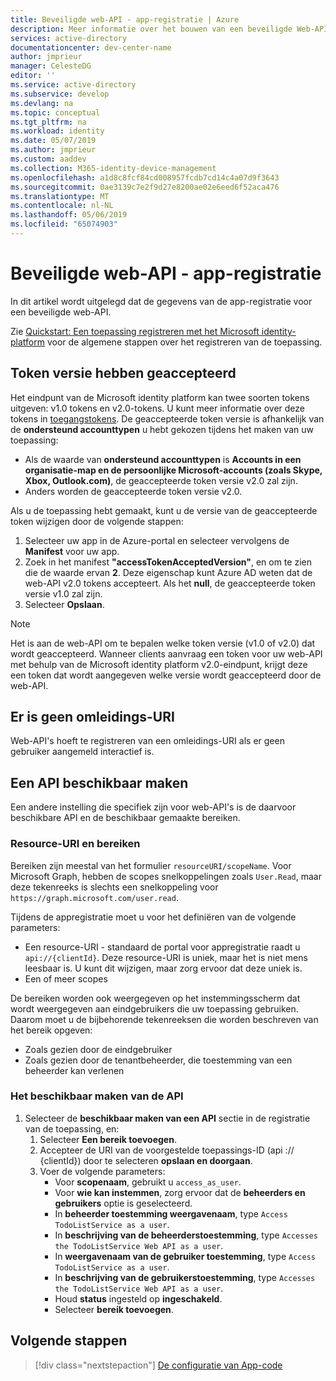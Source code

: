 ```yaml
---
title: Beveiligde web-API - app-registratie | Azure
description: Meer informatie over het bouwen van een beveiligde Web-API en de informatie die u nodig hebt om de app te registreren.
services: active-directory
documentationcenter: dev-center-name
author: jmprieur
manager: CelesteDG
editor: ''
ms.service: active-directory
ms.subservice: develop
ms.devlang: na
ms.topic: conceptual
ms.tgt_pltfrm: na
ms.workload: identity
ms.date: 05/07/2019
ms.author: jmprieur
ms.custom: aaddev
ms.collection: M365-identity-device-management
ms.openlocfilehash: a1d8c8fcf84cd008957fcdb7cd14c4a07d9f3643
ms.sourcegitcommit: 0ae3139c7e2f9d27e8200ae02e6eed6f52aca476
ms.translationtype: MT
ms.contentlocale: nl-NL
ms.lasthandoff: 05/06/2019
ms.locfileid: "65074903"
---
```

# <a name="protected-web-api---app-registration"></a>Beveiligde web-API - app-registratie

In dit artikel wordt uitgelegd dat de gegevens van de app-registratie voor een beveiligde web-API.

Zie [Quickstart: Een toepassing registreren met het Microsoft identity-platform](quickstart-register-app.md) voor de algemene stappen over het registreren van de toepassing.

## <a name="accepted-token-version"></a>Token versie hebben geaccepteerd

Het eindpunt van de Microsoft identity platform kan twee soorten tokens uitgeven: v1.0 tokens en v2.0-tokens. U kunt meer informatie over deze tokens in [toegangstokens](access-tokens.md). De geaccepteerde token versie is afhankelijk van de **ondersteund accounttypen** u hebt gekozen tijdens het maken van uw toepassing:

- Als de waarde van **ondersteund accounttypen** is **Accounts in een organisatie-map en de persoonlijke Microsoft-accounts (zoals Skype, Xbox, Outlook.com)**, de geaccepteerde token versie v2.0 zal zijn.
- Anders worden de geaccepteerde token versie v2.0.

Als u de toepassing hebt gemaakt, kunt u de versie van de geaccepteerde token wijzigen door de volgende stappen:

1. Selecteer uw app in de Azure-portal en selecteer vervolgens de **Manifest** voor uw app.
2. Zoek in het manifest **"accessTokenAcceptedVersion"**, en om te zien die de waarde ervan **2**. Deze eigenschap kunt Azure AD weten dat de web-API v2.0 tokens accepteert. Als het **null**, de geaccepteerde token versie v1.0 zal zijn.
3. Selecteer **Opslaan**.

> [!NOTE]
> Het is aan de web-API om te bepalen welke token versie (v1.0 of v2.0) dat wordt geaccepteerd. Wanneer clients aanvraag een token voor uw web-API met behulp van de Microsoft identity platform v2.0-eindpunt, krijgt deze een token dat wordt aangegeven welke versie wordt geaccepteerd door de web-API.

## <a name="no-redirect-uri"></a>Er is geen omleidings-URI

Web-API's hoeft te registreren van een omleidings-URI als er geen gebruiker aangemeld interactief is.

## <a name="expose-an-api"></a>Een API beschikbaar maken

Een andere instelling die specifiek zijn voor web-API's is de daarvoor beschikbare API en de beschikbaar gemaakte bereiken.

### <a name="resource-uri-and-scopes"></a>Resource-URI en bereiken

Bereiken zijn meestal van het formulier `resourceURI/scopeName`. Voor Microsoft Graph, hebben de scopes snelkoppelingen zoals `User.Read`, maar deze tekenreeks is slechts een snelkoppeling voor `https://graph.microsoft.com/user.read`.

Tijdens de appregistratie moet u voor het definiëren van de volgende parameters:

- Een resource-URI - standaard de portal voor appregistratie raadt u `api://{clientId}`. Deze resource-URI is uniek, maar het is niet mens leesbaar is. U kunt dit wijzigen, maar zorg ervoor dat deze uniek is.
- Een of meer scopes

De bereiken worden ook weergegeven op het instemmingsscherm dat wordt weergegeven aan eindgebruikers die uw toepassing gebruiken. Daarom moet u de bijbehorende tekenreeksen die worden beschreven van het bereik opgeven:

- Zoals gezien door de eindgebruiker
- Zoals gezien door de tenantbeheerder, die toestemming van een beheerder kan verlenen

### <a name="how-to-expose-the-api"></a>Het beschikbaar maken van de API

1. Selecteer de **beschikbaar maken van een API** sectie in de registratie van de toepassing, en:
   1. Selecteer **Een bereik toevoegen**.
   1. Accepteer de URI van de voorgestelde toepassings-ID (api :// {clientId}) door te selecteren **opslaan en doorgaan**.
   1. Voer de volgende parameters:
      - Voor **scopenaam**, gebruikt u `access_as_user`.
      - Voor **wie kan instemmen**, zorg ervoor dat de **beheerders en gebruikers** optie is geselecteerd.
      - In **beheerder toestemming weergavenaam**, type `Access TodoListService as a user`.
      - In **beschrijving van de beheerderstoestemming**, type `Accesses the TodoListService Web API as a user`.
      - In **weergavenaam van de gebruiker toestemming**, type `Access TodoListService as a user`.
      - In **beschrijving van de gebruikerstoestemming**, type `Accesses the TodoListService Web API as a user`.
      - Houd **status** ingesteld op **ingeschakeld**.
      - Selecteer **bereik toevoegen**.

## <a name="next-steps"></a>Volgende stappen

> [!div class="nextstepaction"]
> [De configuratie van App-code](scenario-protected-web-api-app-configuration.md)
